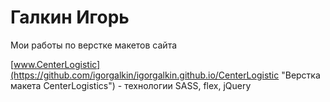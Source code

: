 

# Галкин Игорь 
Мои работы по верстке макетов сайта

[www.CenterLogistic](https://github.com/igorgalkin/igorgalkin.github.io/CenterLogistic "Верстка макета CenterLogistics") - технологии SASS, flex, jQuery
